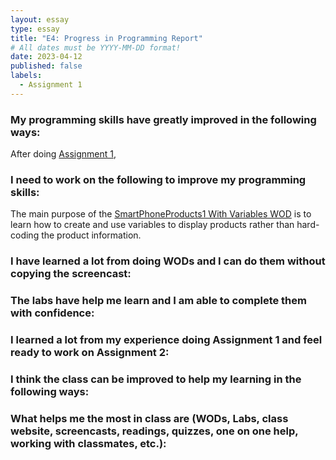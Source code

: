```yaml
---
layout: essay
type: essay
title: "E4: Progress in Programming Report"
# All dates must be YYYY-MM-DD format!
date: 2023-04-12
published: false
labels:
  - Assignment 1
---
```


### My programming skills have greatly improved in the following ways:

After doing [Assignment 1](https://dport96.github.io/ITM352/modules/Assignment1/), 


### I need to work on the following to improve my programming skills:
The main purpose of the [SmartPhoneProducts1 With Variables WOD](https://dport96.github.io/ITM352/morea/050.variables_data_types/experience-SmartPhoneProducts1_variables.html) is to learn how to create and use variables to display products rather than hard-coding the product information.

### I have learned a lot from doing WODs and I can do them without copying the screencast:

### The labs have help me learn and I am able to complete them with confidence:

### I learned a lot from my experience doing Assignment 1 and feel ready to work on Assignment 2:

### I think the class can be improved to help my learning in the following ways:

### What helps me the most in class are (WODs, Labs, class website, screencasts, readings, quizzes, one on one help, working with classmates, etc.):


